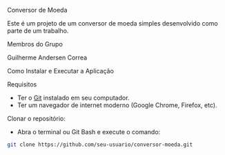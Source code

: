 Conversor de Moeda

Este é um projeto de um conversor de moeda simples desenvolvido como parte de um trabalho.

Membros do Grupo

Guilherme Andersen Correa

Como Instalar e Executar a Aplicação

Requisitos

- Ter o [Git](https://git-scm.com/) instalado em seu computador.
- Ter um navegador de internet moderno (Google Chrome, Firefox, etc).

Clonar o repositório:
   - Abra o terminal ou Git Bash e execute o comando:

   ```bash
   git clone https://github.com/seu-usuario/conversor-moeda.git
